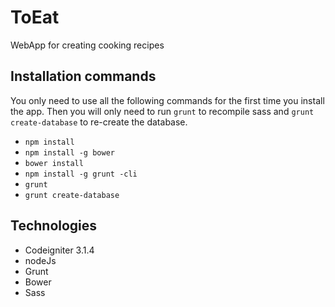# ToEat

WebApp for creating cooking recipes

## Installation commands

You only need to use all the following commands for the first time you install the app.
Then you will only need to run `grunt` to recompile sass and `grunt create-database` to re-create the database.
- `npm install`
- `npm install -g bower`
- `bower install`
- `npm install -g grunt -cli`
- `grunt`
- `grunt create-database`

## Technologies
- Codeigniter 3.1.4
- nodeJs
- Grunt
- Bower
- Sass